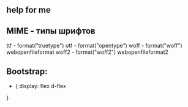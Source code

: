 ## help for me

## MIME - типы шрифтов
ttf - format("truetype") 
otf - format("opentype")
woff - format("woff")  webopenfileformat
woff2 - format("woff2") webopenfileformat2

## Bootstrap:
* {
  <!-- display -->
  display: flex     d-flex
  
}